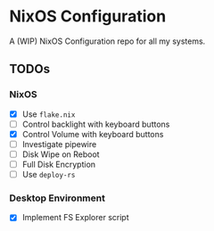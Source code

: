# NixOS Configuration

A (WIP) NixOS Configuration repo for all my systems.

## TODOs

### NixOS
- [x] Use `flake.nix` 
- [ ] Control backlight with keyboard buttons
- [x] Control Volume with keyboard buttons
- [ ] Investigate pipewire
- [ ] Disk Wipe on Reboot
- [ ] Full Disk Encryption
- [ ] Use `deploy-rs`

### Desktop Environment
- [x] Implement FS Explorer script
